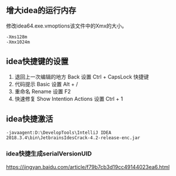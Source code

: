 ## 增大idea的运行内存
修改idea64.exe.vmoptions该文件中的Xmx的大小。
````
-Xms128m
-Xmx1024m
````
## idea快捷键的设置
1. 退回上一次编辑的地方
  Back  设置 Ctrl + CapsLock 快捷键
2. 代码提示
  Basic 设置 Alt + /
3. 重命名
  Rename 设置 F2
4. 快速修复
  Show Intention Actions   设置 Ctrl + 1
  
## idea快捷激活
````
-javaagent:D:\DevelopTools\IntelliJ IDEA 2018.3.4\bin\JetbrainsIdesCrack-4.2-release-enc.jar
````  

### idea快捷生成serialVersionUID

https://jingyan.baidu.com/article/f79b7cb3d19cc49144023ea6.html